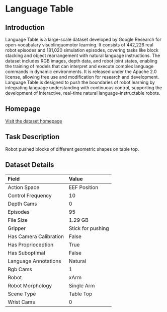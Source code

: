 # Language Table


## Introduction

Language Table is a large-scale dataset developed by Google Research for open-vocabulary visuolinguomotor learning. It consists of 442,226 real robot episodes and 181,020 simulation episodes, covering tasks like block stacking and object rearrangement with natural language instructions. The dataset includes RGB images, depth data, and robot joint states, enabling the training of models that can interpret and execute complex language commands in dynamic environments. It is released under the Apache 2.0 license, allowing free use and modification for research and development. Language Table is designed to push the boundaries of robot learning by integrating language understanding with continuous control, supporting the development of interactive, real-time natural language-instructable robots.


## Homepage

[Visit the dataset homepage](https://interactive-language.github.io/)


## Task Description

Robot pushed blocks of different geometric shapes on table top.


## Dataset Details

| Field                            | Value                    |
|:---------------------------------|:-------------------------|
| Action Space                     | EEF Position           |
| Control Frequency                     | 10           |
| Depth Cams                     | 0           |
| Episodes                     | 95           |
| File Size                     |  1.29 GB           |
| Gripper                     | Stick for pushing           |
| Has Camera Calibration                     | False           |
| Has Proprioception                     | True           |
| Has Suboptimal                     | False           |
| Language Annotations                     | Natural           |
| Rgb Cams                     | 1           |
| Robot                     | xArm           |
| Robot Morphology                     | Single Arm           |
| Scene Type                     | Table Top           |
| Wrist Cams                     | 0           |


